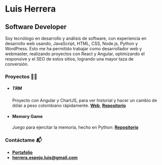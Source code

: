 # Luis Herrera 
## Software Developer

Soy tecnólogo en desarrollo y análisis de software, con experiencia en desarrollo web usando, JavaScript, HTML, CSS, Node.js, Python y WordPress. Esto me ha permitido trabajar como desarrollador web y webmaster, realizando proyectos con React y Angular, optimizando el responsive y el SEO de estos sitios, logrando una mayor taza de conversión.

### Proyectos 👨‍💻

- ##### TRM

  Proyecto con Angular y ChartJS, para ver historial y hacer un cambio de dólar a peso colombiano rápidamente. [**Web**](https://trmcolombia.netlify.app/), [**Repositorio**](https://github.com/espejolui/trm)

- #### Memory Game
  Juego para ejercitar la memoría, hecho en Python: [**Repositorio**](https://github.com/espejolui/memory)

### Contáctame 📬
- [**Portafolio**](https://luisespejo.vercel.app/)
- [**herrera.espejo.luis@gmail.com**](mailto:herrera.espejo.luis@gmail.com)
